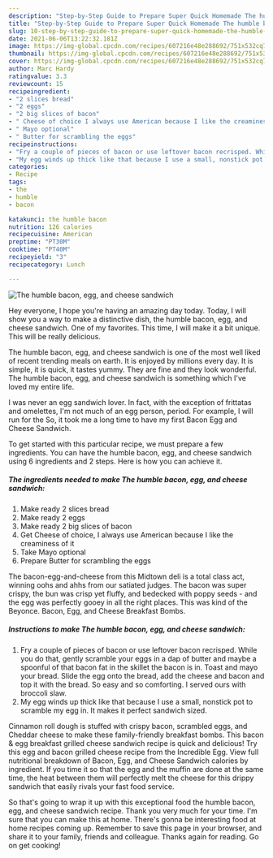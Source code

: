 ```yaml
---
description: "Step-by-Step Guide to Prepare Super Quick Homemade The humble bacon, egg, and cheese sandwich"
title: "Step-by-Step Guide to Prepare Super Quick Homemade The humble bacon, egg, and cheese sandwich"
slug: 10-step-by-step-guide-to-prepare-super-quick-homemade-the-humble-bacon-egg-and-cheese-sandwich
date: 2021-06-06T13:22:32.181Z
image: https://img-global.cpcdn.com/recipes/607216e48e288692/751x532cq70/the-humble-bacon-egg-and-cheese-sandwich-recipe-main-photo.jpg
thumbnail: https://img-global.cpcdn.com/recipes/607216e48e288692/751x532cq70/the-humble-bacon-egg-and-cheese-sandwich-recipe-main-photo.jpg
cover: https://img-global.cpcdn.com/recipes/607216e48e288692/751x532cq70/the-humble-bacon-egg-and-cheese-sandwich-recipe-main-photo.jpg
author: Marc Hardy
ratingvalue: 3.3
reviewcount: 15
recipeingredient:
- "2 slices bread"
- "2 eggs"
- "2 big slices of bacon"
- " Cheese of choice I always use American because I like the creaminess of it"
- " Mayo optional"
- " Butter for scrambling the eggs"
recipeinstructions:
- "Fry a couple of pieces of bacon or use leftover bacon recrisped. While you do that, gently scramble your eggs in a dap of butter and maybe a spoonful of that bacon fat in the skillet the bacon is in. Toast and mayo your bread. Slide the egg onto the bread, add the cheese and bacon and top it with the bread. So easy and so comforting. I served ours with broccoli slaw."
- "My egg winds up thick like that because I use a small, nonstick pot to scramble my egg in. It makes it perfect sandwich sized."
categories:
- Recipe
tags:
- the
- humble
- bacon

katakunci: the humble bacon 
nutrition: 126 calories
recipecuisine: American
preptime: "PT30M"
cooktime: "PT40M"
recipeyield: "3"
recipecategory: Lunch

---
```



![The humble bacon, egg, and cheese sandwich](https://img-global.cpcdn.com/recipes/607216e48e288692/751x532cq70/the-humble-bacon-egg-and-cheese-sandwich-recipe-main-photo.jpg)

Hey everyone, I hope you're having an amazing day today. Today, I will show you a way to make a distinctive dish, the humble bacon, egg, and cheese sandwich. One of my favorites. This time, I will make it a bit unique. This will be really delicious.

The humble bacon, egg, and cheese sandwich is one of the most well liked of recent trending meals on earth. It is enjoyed by millions every day. It is simple, it is quick, it tastes yummy. They are fine and they look wonderful. The humble bacon, egg, and cheese sandwich is something which I've loved my entire life.

I was never an egg sandwich lover. In fact, with the exception of frittatas and omelettes, I&#39;m not much of an egg person, period. For example, I will run for the So, it took me a long time to have my first Bacon Egg and Cheese Sandwich.


To get started with this particular recipe, we must prepare a few ingredients. You can have the humble bacon, egg, and cheese sandwich using 6 ingredients and 2 steps. Here is how you can achieve it.

<!--inarticleads1-->

##### The ingredients needed to make The humble bacon, egg, and cheese sandwich:

1. Make ready 2 slices bread
1. Make ready 2 eggs
1. Make ready 2 big slices of bacon
1. Get  Cheese of choice, I always use American because I like the creaminess of it
1. Take  Mayo optional
1. Prepare  Butter for scrambling the eggs


The bacon-egg-and-cheese from this Midtown deli is a total class act, winning oohs and ahhs from our satiated judges. The bacon was super crispy, the bun was crisp yet fluffy, and bedecked with poppy seeds - and the egg was perfectly gooey in all the right places. This was kind of the Beyonce. Bacon, Egg, and Cheese Breakfast Bombs. 

<!--inarticleads2-->

##### Instructions to make The humble bacon, egg, and cheese sandwich:

1. Fry a couple of pieces of bacon or use leftover bacon recrisped. While you do that, gently scramble your eggs in a dap of butter and maybe a spoonful of that bacon fat in the skillet the bacon is in. Toast and mayo your bread. Slide the egg onto the bread, add the cheese and bacon and top it with the bread. So easy and so comforting. I served ours with broccoli slaw.
1. My egg winds up thick like that because I use a small, nonstick pot to scramble my egg in. It makes it perfect sandwich sized.


Cinnamon roll dough is stuffed with crispy bacon, scrambled eggs, and Cheddar cheese to make these family-friendly breakfast bombs. This bacon &amp; egg breakfast grilled cheese sandwich recipe is quick and delicious! Try this egg and bacon grilled cheese recipe from the Incredible Egg. View full nutritional breakdown of Bacon, Egg, and Cheese Sandwich calories by ingredient. If you time it so that the egg and the muffin are done at the same time, the heat between them will perfectly melt the cheese for this drippy sandwich that easily rivals your fast food service. 

So that's going to wrap it up with this exceptional food the humble bacon, egg, and cheese sandwich recipe. Thank you very much for your time. I'm sure that you can make this at home. There's gonna be interesting food at home recipes coming up. Remember to save this page in your browser, and share it to your family, friends and colleague. Thanks again for reading. Go on get cooking!
